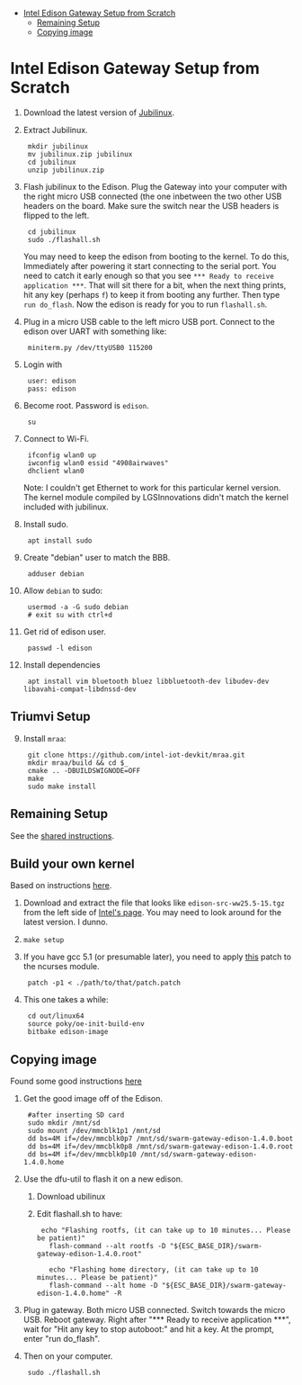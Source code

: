 <!-- START doctoc generated TOC please keep comment here to allow auto update -->
<!-- DON'T EDIT THIS SECTION, INSTEAD RE-RUN doctoc TO UPDATE -->


- [Intel Edison Gateway Setup from Scratch](#intel-edison-gateway-setup-from-scratch)
  - [Remaining Setup](#remaining-setup)
  - [Copying image](#copying-image)

<!-- END doctoc generated TOC please keep comment here to allow auto update -->

Intel Edison Gateway Setup from Scratch
=======================================

1. Download the latest version of [Jubilinux](http://www.robinkirkman.com/jubilinux/).

2. Extract Jubilinux.

        mkdir jubilinux
        mv jubilinux.zip jubilinux
        cd jubilinux
        unzip jubilinux.zip

3. Flash jubilinux to the Edison. Plug the Gateway into your computer with
the right micro USB connected (the one inbetween the two other USB headers
on the board. Make sure the switch near the USB headers is flipped to the left.

        cd jubilinux
        sudo ./flashall.sh

    You may need to keep the edison from booting to the kernel. To do this,
    Immediately after powering it start connecting to the serial port.
    You need to catch it early enough so that you see
    `*** Ready to receive application ***`. That will sit there for a bit,
    when the next thing prints, hit any key (perhaps `f`) to keep it from
    booting any further. Then type `run do_flash`. Now the edison
    is ready for you to run `flashall.sh`.


4. Plug in a micro USB cable to the left micro USB port. Connect to
the edison over UART with something like:

        miniterm.py /dev/ttyUSB0 115200

4. Login with

        user: edison
        pass: edison

4. Become root. Password is `edison`.

        su

5. Connect to Wi-Fi.

        ifconfig wlan0 up
        iwconfig wlan0 essid "4908airwaves"
        dhclient wlan0
        
    Note: I couldn't get Ethernet to work for this particular kernel version.
    The kernel module compiled by LGSInnovations didn't match the kernel
    included with jubilinux.

6. Install sudo.

        apt install sudo

7. Create "debian" user to match the BBB.

        adduser debian

7. Allow `debian` to sudo:

        usermod -a -G sudo debian
        # exit su with ctrl+d

8. Get rid of edison user.

        passwd -l edison

8. Install dependencies

        apt install vim bluetooth bluez libbluetooth-dev libudev-dev libavahi-compat-libdnssd-dev


Triumvi Setup
-------------

9. Install `mraa`:

        git clone https://github.com/intel-iot-devkit/mraa.git
        mkdir mraa/build && cd $_
        cmake .. -DBUILDSWIGNODE=OFF
        make
        sudo make install

Remaining Setup
---------------

See the
[shared instructions](https://github.com/terraswarm/urban-heartbeat-kit/blob/master/docs/gateway-setup-scratch-common.md).




Build your own kernel
---------------------

Based on instructions [here](https://github.com/LGSInnovations/Edison-Ethernet/blob/master/guides/customize-yocto-kernel.md).

1. Download and extract the file that looks like `edison-src-ww25.5-15.tgz` from the left side of
[Intel's page](https://downloadcenter.intel.com/download/25028/Intel-Edison-Board-Software-Package).
You may need to look around for the latest version. I dunno.

2. `make setup`

4. If you have gcc 5.1 (or presumable later), you need to apply 
[this](https://github.com/cloudius-systems/osv/blob/07e2d9032dbb3f4f2b0d0133e0eccd5be05dd05d/modules/ncurses/ncurses-5.9-gcc-5.patch)
patch to the ncurses module.

        patch -p1 < ./path/to/that/patch.patch

3. This one takes a while:

        cd out/linux64
        source poky/oe-init-build-env
        bitbake edison-image



Copying image
-------------

Found some good instructions
[here](https://communities.intel.com/message/258584#258584)


1. Get the good image off of the Edison.

        #after inserting SD card
        sudo mkdir /mnt/sd
        sudo mount /dev/mmcblk1p1 /mnt/sd
        dd bs=4M if=/dev/mmcblk0p7 /mnt/sd/swarm-gateway-edison-1.4.0.boot
        dd bs=4M if=/dev/mmcblk0p8 /mnt/sd/swarm-gateway-edison-1.4.0.root
        dd bs=4M if=/dev/mmcblk0p10 /mnt/sd/swarm-gateway-edison-1.4.0.home
        
2. Use the dfu-util to flash it on a new edison.

    1. Download ubilinux
    2. Edit flashall.sh to have:
    
            echo "Flashing rootfs, (it can take up to 10 minutes... Please be patient)"
	          flash-command --alt rootfs -D "${ESC_BASE_DIR}/swarm-gateway-edison-1.4.0.root"

	          echo "Flashing home directory, (it can take up to 10 minutes... Please be patient)"
	          flash-command --alt home -D "${ESC_BASE_DIR}/swarm-gateway-edison-1.4.0.home" -R

3. Plug in gateway. Both micro USB connected. Switch towards the micro USB.
Reboot gateway. Right after "*** Ready to receive application ***", wait for
"Hit any key to stop autoboot:" and hit a key. At the prompt, enter "run do_flash".

4. Then on your computer.

        sudo ./flashall.sh
